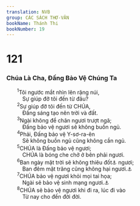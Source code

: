 ```yaml
---
translation: NVB
group: CÁC SÁCH THƠ-VĂN
bookName: Thánh Thi 
bookNumber: 19
---
```


<div class="title"><h1>121</h1><h3>Chúa Là Cha, Đấng Bảo Vệ Chúng Ta </h3></div>
<span class="verse thi_121_1">  <sup>1</sup>Tôi ngước mắt nhìn lên rặng núi, <br/>   Sự giúp đỡ tôi đến từ đâu? <br/></span>
<span class="verse thi_121_2">  <sup>2</sup>Sự giúp đỡ tôi đến từ CHÚA, <br/>   Đấng sáng tạo nên trời và đất. <br/></span>
<span class="verse thi_121_3">  <sup>3</sup>Ngài không để chân ngươi trượt ngã; <br/>   Đấng bảo vệ ngươi sẽ không buồn ngủ. <br/></span>
<span class="verse thi_121_4">  <sup>4</sup>Phải, Đấng bảo vệ Y-sơ-ra-ên <br/>   Sẽ không buồn ngủ cũng không cần ngủ. <br/></span>
<span class="verse thi_121_5">  <sup>5</sup>CHÚA là Đấng bảo vệ ngươi; <br/>   CHÚA là bóng che chở ở bên phải ngươi. <br/></span>
<span class="verse thi_121_6">  <sup>6</sup>Ban ngày mặt trời sẽ không thiêu đốt<a data-toggle="tooltip" data-placement="bottom" title="Nt: đánh">⚓</a> ngươi; <br/>   Ban đêm mặt trăng cũng không hại ngươi.<a data-toggle="tooltip" data-placement="bottom" title="Người thời cổ ở Trung Đông tin rằng ảnh hưởng mặt trăng có thể gây nên một số bệnh như kinh phong, điên và sốt">⚓</a><br/></span>
<span class="verse thi_121_7">  <sup>7</sup>CHÚA bảo vệ ngươi khỏi mọi tai họa; <br/>   Ngài sẽ bảo vệ sinh mạng ngươi.<a data-toggle="tooltip" data-placement="bottom" title="Ctd: linh hồn">⚓</a><br/></span>
<span class="verse thi_121_8">  <sup>8</sup>CHÚA sẽ bảo vệ ngươi khi đi ra, lúc đi vào <br/>   Từ nay cho đến đời đời. <br/></span>
